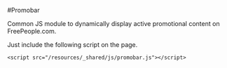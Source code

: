 #Promobar

Common JS module to dynamically display active promotional content on FreePeople.com.

Just include the following script on the page.
```
<script src="/resources/_shared/js/promobar.js"></script>
```